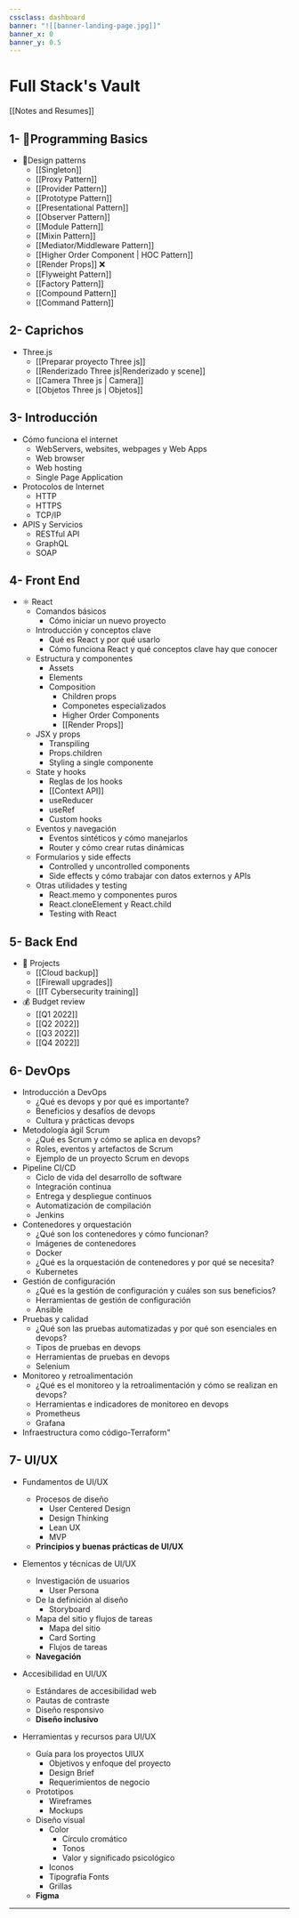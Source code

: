 ```yaml
---
cssclass: dashboard
banner: "![[banner-landing-page.jpg]]"
banner_x: 0
banner_y: 0.5
---
```

# Full Stack's Vault 

[[Notes and Resumes]]
## 1-  📏Programming Basics
- 🧩Design patterns
	- [[Singleton]]
	- [[Proxy Pattern]]
	- [[Provider Pattern]]
	- [[Prototype Pattern]]
	- [[Presentational Pattern]]
	- [[Observer Pattern]]
	- [[Module Pattern]]
	- [[Mixin Pattern]]
	- [[Mediator/Middleware Pattern]]
	- [[Higher Order Component | HOC Pattern]]
	- [[Render Props]] ❌
	- [[Flyweight Pattern]]
	- [[Factory Pattern]]
	- [[Compound Pattern]]
	- [[Command Pattern]]
## 2-  Caprichos
- Three.js
	- [[Preparar proyecto Three js]]
	- [[Renderizado Three js|Renderizado y scene]]
	- [[Camera Three js | Camera]]
	- [[Objetos Three js | Objetos]]
## 3-  Introducción
-   Cómo funciona el internet
    -   WebServers, websites, webpages y Web Apps
    -   Web browser
    -   Web hosting
    -   Single Page Application
-   Protocolos de Internet
    -   HTTP
    -   HTTPS
    -   TCP/IP
-   APIS y Servicios
    -   RESTful API
    -   GraphQL
    -   SOAP

## 4-  Front End
- ⚛️ React
	-   Comandos básicos
	    -   Cómo iniciar un nuevo proyecto
	-   Introducción y conceptos clave
	    -   Qué es React y por qué usarlo
	    -   Cómo funciona React y qué conceptos clave hay que conocer
	-   Estructura y componentes
	    -   Assets
	    -   Elements
	    -   Composition
	        -   Children props
	        -   Componetes especializados
	        -   Higher Order Components
	        -   [[Render Props]]
	-   JSX y props
	    -   Transpiling
	    -   Props.children
	    -   Styling a single componente
	-   State y hooks
	    -   Reglas de los hooks
	    -   [[Context API]]
	    -   useReducer
	    -   useRef
	    -   Custom hooks
	-   Eventos y navegación
	    -   Eventos sintéticos y cómo manejarlos
	    -   Router y cómo crear rutas dinámicas
	-   Formularios y side effects
	    -   Controlled y uncontrolled components
	    -   Side effects y cómo trabajar con datos externos y APIs
	-   Otras utilidades y testing
	    -   React.memo y componentes puros
	    -   React.cloneElement y React.child
	    -   Testing with React

## 5-  Back End
- 💼 Projects
	- [[Cloud backup]]
	- [[Firewall upgrades]]
	- [[IT Cybersecurity training]]
- 💰 Budget review
	- [[Q1 2022]]
	- [[Q2 2022]]
	- [[Q3 2022]]
	- [[Q4 2022]]

## 6-  DevOps
-   Introducción a DevOps
    -   ¿Qué es devops y por qué es importante?
    -   Beneficios y desafíos de devops
    -   Cultura y prácticas devops
-   Metodología ágil Scrum
    -   ¿Qué es Scrum y cómo se aplica en devops?
    -   Roles, eventos y artefactos de Scrum
    -   Ejemplo de un proyecto Scrum en devops
-   Pipeline CI/CD
    -   Ciclo de vida del desarrollo de software
    -   Integración continua
    -   Entrega y despliegue continuos
    -   Automatización de compilación
    -   Jenkins
-   Contenedores y orquestación
    -   ¿Qué son los contenedores y cómo funcionan?
    -   Imágenes de contenedores
    -   Docker
    -   ¿Qué es la orquestación de contenedores y por qué se necesita?
    -   Kubernetes
-   Gestión de configuración
    -   ¿Qué es la gestión de configuración y cuáles son sus beneficios?
    -   Herramientas de gestión de configuración
    -   Ansible
-   Pruebas y calidad
    -   ¿Qué son las pruebas automatizadas y por qué son esenciales en devops?
    -   Tipos de pruebas en devops
    -   Herramientas de pruebas en devops
    -   Selenium
-   Monitoreo y retroalimentación
    -   ¿Qué es el monitoreo y la retroalimentación y cómo se realizan en devops?
    -   Herramientas e indicadores de monitoreo en devops
    -   Prometheus
    -   Grafana
-   Infraestructura como código-Terraform"
## 7-  UI/UX
-   Fundamentos de UI/UX
    -   Procesos de diseño
        -   User Centered Design
        -   Design Thinking
        -   Lean UX
        -   MVP
    -   **Principios y buenas prácticas de UI/UX** 

-   Elementos y técnicas de UI/UX
    -   Investigación de usuarios
        -   User Persona
    -   De la definición al diseño
        -   Storyboard
    -   Mapa del sitio y flujos de tareas
        -   Mapa del sitio
        -   Card Sorting
        -   Flujos de tareas
    -   **Navegación** 
-   Accesibilidad en UI/UX
    -   Estándares de accesibilidad web
    -   Pautas de contraste
    -   Diseño responsivo
    -   **Diseño inclusivo**
-   Herramientas y recursos para UI/UX
    -   Guía para los proyectos UIUX
        -   Objetivos y enfoque del proyecto
        -   Design Brief
        -   Requerimientos de negocio
    -   Prototipos
        -   Wireframes
        -   Mockups
    -   Diseño visual
        -   Color
            -   Círculo cromático
            -   Tonos
            -   Valor y significado psicológico
        -   Iconos
        -   Tipografía Fonts
        -   Grillas
    -   **Figma** 

<hr>
